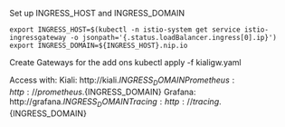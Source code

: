 Set up  INGRESS_HOST and INGRESS_DOMAIN

```shell 
export INGRESS_HOST=$(kubectl -n istio-system get service istio-ingressgateway -o jsonpath='{.status.loadBalancer.ingress[0].ip}')
export INGRESS_DOMAIN=${INGRESS_HOST}.nip.io
```

Create Gateways for the add ons
kubectl apply -f kialigw.yaml

Access with:
Kiali: http://kiali.${INGRESS_DOMAIN}
Prometheus: http://prometheus.${INGRESS_DOMAIN}
Grafana: http://grafana.${INGRESS_DOMAIN}
Tracing: http://tracing.${INGRESS_DOMAIN}